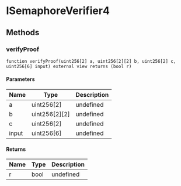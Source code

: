 # ISemaphoreVerifier4









## Methods

### verifyProof

```solidity
function verifyProof(uint256[2] a, uint256[2][2] b, uint256[2] c, uint256[6] input) external view returns (bool r)
```





#### Parameters

| Name | Type | Description |
|---|---|---|
| a | uint256[2] | undefined
| b | uint256[2][2] | undefined
| c | uint256[2] | undefined
| input | uint256[6] | undefined

#### Returns

| Name | Type | Description |
|---|---|---|
| r | bool | undefined




